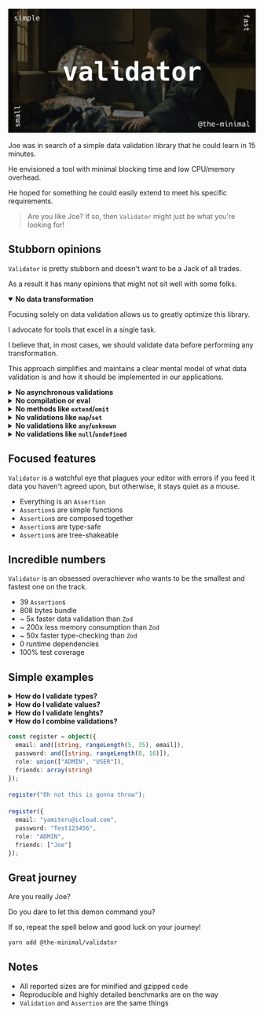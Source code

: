 ![Validator image](https://github.com/the-minimal/validator/blob/main/docs/the-minimal-validator.jpg?raw=true)

Joe was in search of a simple data validation library that he could learn in 15 minutes.

He envisioned a tool with minimal blocking time and low CPU/memory overhead.

He hoped for something he could easily extend to meet his specific requirements.

> Are you like Joe? If so, then `Validator` might just be what you're looking for!

## Stubborn opinions

`Validator` is pretty stubborn and doesn't want to be a Jack of all trades.

As a result it has many opinions that might not sit well with some folks.

<details open>
  <summary><b>No data transformation</b></summary>

  Focusing solely on data validation allows us to greatly optimize this library.

  I advocate for tools that excel in a single task.

  I believe that, in most cases, we should validate data before performing any transformation.

  This approach simplifies and maintains a clear mental model of what data validation is and how it should be implemented in our applications.

</details>

<details>
  <summary><b>No asynchronous validations</b></summary>

  JSON data types do not require asynchronous validation.

  Avoid introducing side effects within validations.

  Don't do this:

  ```ts
  // definition
  const validate = and([
    string,
    minLength(5),
    async (v) => {
      if(!(await File.exists(v))) {
        throw Error("File does not exist");
      }
    }
  ]);

  // endpoint
  await validate(filename);
  ```

  Do this instead:

  ```ts
  // definition
  const validate = and([
    string,
    minLength(5),
  ]);

  // endpoint
  validate(filename);

  if(!(await File.exists(filename))) {
    throw Error("File does not exist");
  }
  ```

</details>

<details>
  <summary><b>No compilation or eval</b></summary>

  Compilation with `Function`/`eval` syntax is not allowed in all environments and, more importantly, it would mean maintaining two different runtime implementations, which I do not want.

  It also sacrifices initial blocking for faster subsequent runs, which might be useful in some scenarios. However, this library is primarily designed for serverless runtimes, where this would result in drastically slower performance.

</details>

<details>
  <summary><b>No methods like <code>extend</code>/<code>omit</code></b></summary>

  In order to allow such methods, we would have to make the schema accessible from the outside.

  This would change the design from using individual callable validations to using objects with properties, one of which is the validation.

  Additionally, this would make it possible, for example, to extend any object, even if we don't want users to have such capability.

  To address this issue, we would need to introduce some form of object schema freezing.

  All of this complicates the API, slows down the library, and increases the bundle size.

  You can make an object extendable by exporting its schema separately and then spreading it inside another schema.

</details>

<details>
  <summary><b>No validations like <code>map</code>/<code>set</code></b></summary>

  The main focus of this library is the data validation of JSON (primarily from fetch requests).

  JSON does not support these data types, so it makes no sense to include them in this library.

  If you want to use this library with these higher-level primitives, then I recommend validating the input of these primitives.

</details>

<details>
  <summary><b>No validations like <code>any</code>/<code>unknown</code></b></summary>

  You should always define concrete types.

  Otherwise, what's the point of using TypeScript together with this library?

</details>


<details>
  <summary><b>No validations like <code>null</code>/<code>undefined</code></b></summary>

  Checking strictly for `null` or `undefined` alone makes no sense.

  You always want to know if something can be _something_ or _nothing_.

  Therefore, you should always use `nullable`, `optional`, or `nullish` instead.

</details>

## Focused features

`Validator` is a watchful eye that plagues your editor with errors if you feed it data you haven't agreed upon, but otherwise, it stays quiet as a mouse.

- Everything is an `Assertion`
- `Assertion`s are simple functions
- `Assertion`s are composed together
- `Assertion`s are type-safe
- `Assertion`s are tree-shakeable

## Incredible numbers

`Validator` is an obsessed overachiever who wants to be the smallest and fastest one on the track.

- 39 `Assertion`s
- 808 bytes bundle
- ~ 5x faster data validation than `Zod`
- ~ 200x less memory consumption than `Zod`
- ~ 50x faster type-checking than `Zod`
- 0 runtime dependencies
- 100% test coverage

## Simple examples

<details>
  <summary><b>How do I validate types?</b></summary>

  ```ts
  string("Hello, World!");
  number(420);
  boolean(true);
  ```

</details>

<details>
  <summary><b>How do I validate values?</b></summary>

  ```ts
  value(26);
  notValue(0);
  minValue(18);
  maxValue(100);
  rangeValue(18, 100);
  ```

</details>

<details>
  <summary><b>How do I validate lenghts?</b></summary>

  ```ts
  length(5);
  notLength(0);
  minLength(8);
  maxLength(16);
  rangeLength(8, 16);
  ```

</details>

<details open>
  <summary><b>How do I combine validations?</b></summary>

  ```ts
  const register = object({
    email: and([string, rangeLength(5, 35), email]),
    password: and([string, rangeLength(8, 16)]),
    role: union(["ADMIN", "USER"]),
    friends: array(string)
  });

  register("Oh not this is gonna throw");

  register({
    email: "yamiteru@icloud.com",
    password: "Test123456",
    role: "ADMIN",
    friends: ["Joe"]
  });
  ```

</details>

## Great journey

Are you really Joe?

Do you dare to let this demon command you?

If so, repeat the spell below and good luck on your journey!

```bash
yarn add @the-minimal/validator
```

## Notes

- All reported sizes are for minified and gzipped code
- Reproducible and highly detailed benchmarks are on the way
- `Validation` and `Assertion` are the same things
